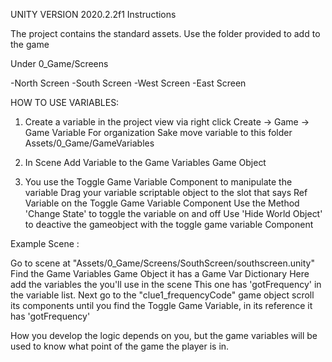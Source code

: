 
UNITY VERSION 2020.2.2f1
Instructions

The project contains the standard assets. 
Use the folder provided to add to the game 

Under 0_Game/Screens

  -North Screen
  -South Screen
  -West Screen
  -East Screen
  
HOW TO USE VARIABLES:

1. Create a variable in the project view via 
  right click 
    Create -> Game -> Game Variable 
  For organization Sake move variable to this folder 
  Assets/0_Game/GameVariables
  
2. In Scene Add Variable to the Game Variables Game Object 
3. You use the Toggle Game Variable Component to manipulate the variable
   Drag your variable scriptable object to the slot that says Ref Variable 
   on the Toggle Game Variable Component
   Use the Method 'Change State' to toggle the variable on and off
   Use 'Hide World Object' to deactive the gameobject with the toggle game variable Component

Example Scene :

Go to scene at "Assets/0_Game/Screens/SouthScreen/southscreen.unity"
Find the Game Variables Game Object it has a Game Var Dictionary
Here add the variables the you'll use in the scene 
This one has 'gotFrequency' in the variable list. 
Next go to the "clue1_frequencyCode" game object scroll its components until you find
the Toggle Game Variable, in its reference it has 'gotFrequency'

How you develop the logic depends on you, but the game variables will be used to know what point of the game
the player is in. 
